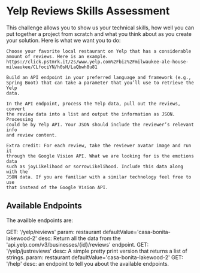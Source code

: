 # Yelp Reviews Skills Assessment

This challenge allows you to show us your technical skills, how well you can
put together a project from scratch and what you think about as you create your
solution. Here is what we want you to do:

    Choose your favorite local restaurant on Yelp that has a considerable
    amount of reviews. Here is an example.
    https://click.pstmrk.it/2s/www.yelp.com%2Fbiz%2Fmilwaukee-ale-house-milwaukee/CLfociYN/h0sH/LaQbwh8u81

    Build an API endpoint in your preferred language and framework (e.g.,
    Spring Boot) that can take a parameter that you’ll use to retrieve the Yelp
    data.

    In the API endpoint, process the Yelp data, pull out the reviews, convert
    the review data into a list and output the information as JSON. Processing
    could be by Yelp API. Your JSON should include the reviewer’s relevant info
    and review content.

    Extra credit: For each review, take the reviewer avatar image and run it
    through the Google Vision API. What we are looking for is the emotions data
    such as joyLikelihood or sorrowLikelihood. Include this data along with the
    JSON data. If you are familiar with a similar technology feel free to use
    that instead of the Google Vision API.


## Available Endpoints

The availble endpoints are:

GET: '/yelp/reviews'
   param: restaurant defaultValue='casa-bonita-lakewood-2'
   desc: Return all the data from the 'api.yelp.com/v3/businesses/{id}/reviews' endpoint.
GET: '/yelp/justreviews'
   desc: A simple pretty print version that returns a list of strings.
   param: restaurant defaultValue='casa-bonita-lakewood-2'
GET: '/help'
   desc: an endpoint to tell you about the available endpoints.

